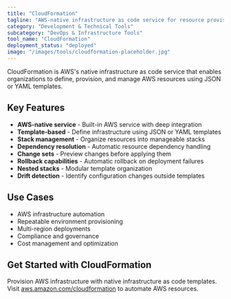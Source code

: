 ```yaml
---
title: "CloudFormation"
tagline: "AWS-native infrastructure as code service for resource provisioning"
category: "Development & Technical Tools"
subcategory: "DevOps & Infrastructure Tools"
tool_name: "CloudFormation"
deployment_status: "deployed"
image: "/images/tools/cloudformation-placeholder.jpg"
---
```

CloudFormation is AWS's native infrastructure as code service that enables organizations to define, provision, and manage AWS resources using JSON or YAML templates.

## Key Features

- **AWS-native service** - Built-in AWS service with deep integration
- **Template-based** - Define infrastructure using JSON or YAML templates
- **Stack management** - Organize resources into manageable stacks
- **Dependency resolution** - Automatic resource dependency handling
- **Change sets** - Preview changes before applying them
- **Rollback capabilities** - Automatic rollback on deployment failures
- **Nested stacks** - Modular template organization
- **Drift detection** - Identify configuration changes outside templates

## Use Cases

- AWS infrastructure automation
- Repeatable environment provisioning
- Multi-region deployments
- Compliance and governance
- Cost management and optimization

## Get Started with CloudFormation

Provision AWS infrastructure with native infrastructure as code templates. Visit [aws.amazon.com/cloudformation](https://aws.amazon.com/cloudformation) to automate AWS resources.